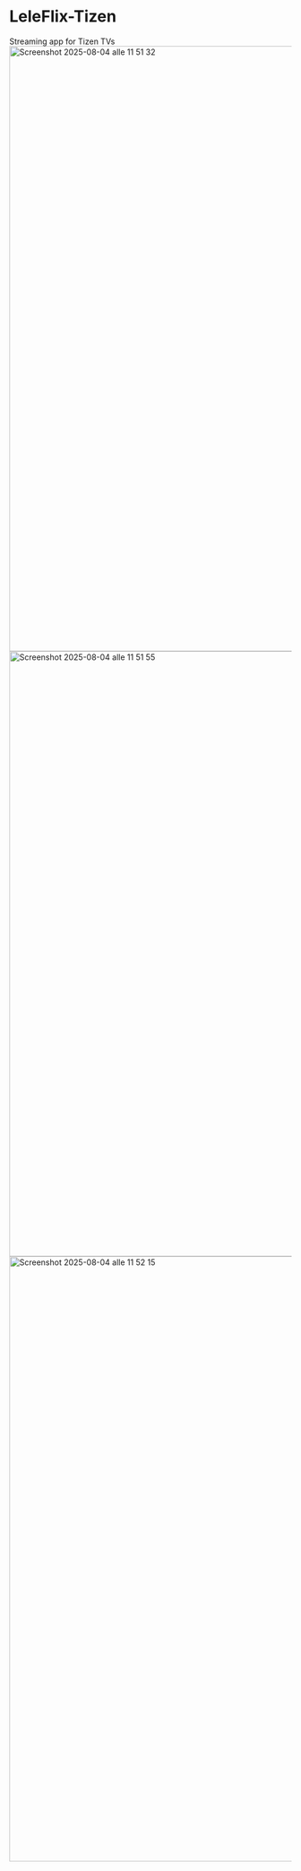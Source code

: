 # LeleFlix-Tizen
Streaming app for Tizen TVs
<img width="1920" height="1080" alt="Screenshot 2025-08-04 alle 11 51 32" src="https://github.com/user-attachments/assets/a0c7e56a-53e3-43bb-8f32-a2418b241e1b" />
<img width="1920" height="1080" alt="Screenshot 2025-08-04 alle 11 51 55" src="https://github.com/user-attachments/assets/c4915e4a-bf9f-42d3-ac8f-1b4aef25128c" />
<img width="1920" height="1080" alt="Screenshot 2025-08-04 alle 11 52 15" src="https://github.com/user-attachments/assets/d490d37a-5c90-4e45-9661-5e08fbae5ef5" />
